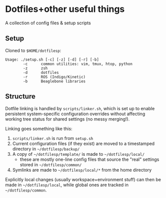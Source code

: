 # Dotfiles+other useful things
A collection of config files & setup scripts

## Setup
Cloned to `$HOME/dotfilesp`:
```
Usage: ./setup.sh [-c] [-z] [-d] [-r] [-b]
        -c      common utilities: vim, tmux, htop, python
        -z      zsh
        -d      dotfiles
        -r      ROS (Indigo/Kinetic)
        -b      Beaglebone libraries
```

## Structure
Dotfile linking is handled by `scripts/linker.sh`, which is set up to enable persistent system-specific configuration overrides without affecting working tree status for shared settings (no messy merging!).

Linking goes something like this:

1. `scripts/linker.sh` is run from `setup.sh`
2. Current configuration files (if they exist) are moved to a timestamped directory in `~/dotfilesp/backup/`
3. A copy of `~/dotfilesp/template/` is made to `~/dotfilesp/local/`
    - these are mostly one-line config files that source the "real" settings stored in `~/dotfilesp/common/`
4. Symlinks are made to `~/dotfilesp/local/*` from the home directory

Explicitly local changes (usually workspace+environment stuff) can then be made in `~/dotfilesp/local`, while global ones are tracked in `~/dotfilesp/common`.
